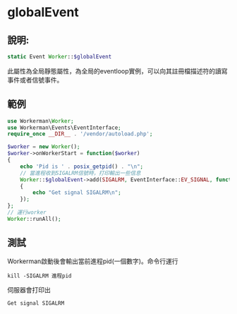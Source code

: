 # globalEvent

## 說明:
```php
static Event Worker::$globalEvent
```

此屬性為全局靜態屬性，為全局的eventloop實例，可以向其註冊檔描述符的讀寫事件或者信號事件。

## 範例

```php
use Workerman\Worker;
use Workerman\Events\EventInterface;
require_once __DIR__ . '/vendor/autoload.php';

$worker = new Worker();
$worker->onWorkerStart = function($worker)
{
    echo 'Pid is ' . posix_getpid() . "\n";
    // 當進程收到SIGALRM信號時，打印輸出一些信息
    Worker::$globalEvent->add(SIGALRM, EventInterface::EV_SIGNAL, function()
    {
        echo "Get signal SIGALRM\n";
    });
};
// 運行worker
Worker::runAll();
```

## 測試
Workerman啟動後會輸出當前進程pid(一個數字)。命令行運行
```
kill -SIGALRM 進程pid
```
伺服器會打印出
```
Get signal SIGALRM
```
